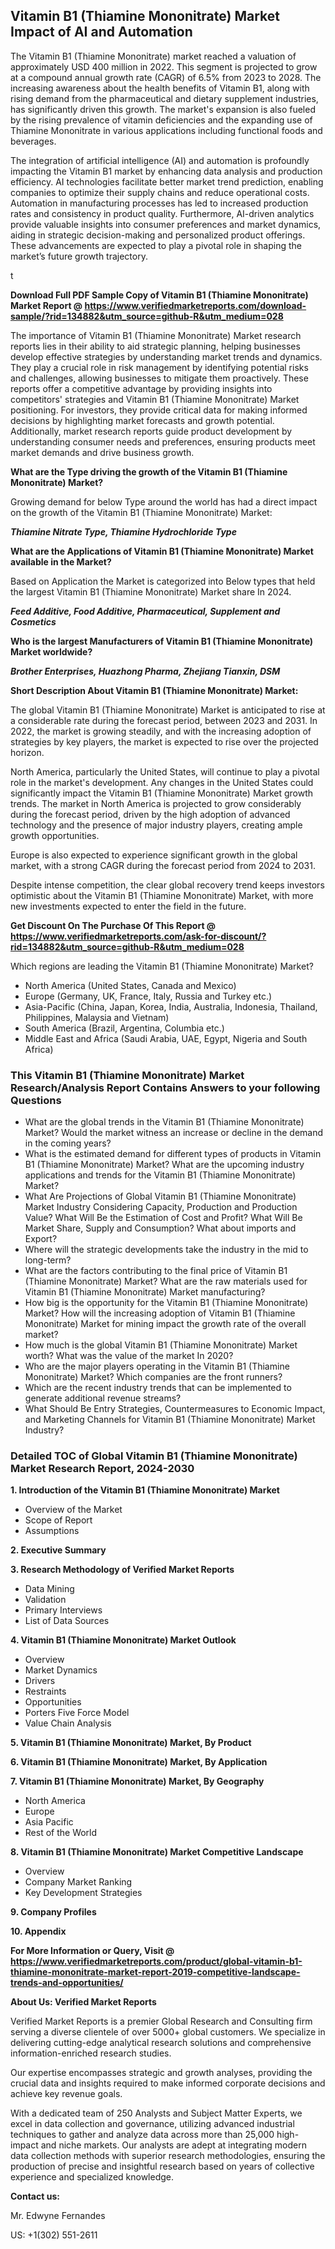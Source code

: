 <h2>Vitamin B1 (Thiamine Mononitrate) Market Impact of AI and Automation</h2><p>The Vitamin B1 (Thiamine Mononitrate) market reached a valuation of approximately USD 400 million in 2022. This segment is projected to grow at a compound annual growth rate (CAGR) of 6.5% from 2023 to 2028. The increasing awareness about the health benefits of Vitamin B1, along with rising demand from the pharmaceutical and dietary supplement industries, has significantly driven this growth. The market's expansion is also fueled by the rising prevalence of vitamin deficiencies and the expanding use of Thiamine Mononitrate in various applications including functional foods and beverages.</p><p>The integration of artificial intelligence (AI) and automation is profoundly impacting the Vitamin B1 market by enhancing data analysis and production efficiency. AI technologies facilitate better market trend prediction, enabling companies to optimize their supply chains and reduce operational costs. Automation in manufacturing processes has led to increased production rates and consistency in product quality. Furthermore, AI-driven analytics provide valuable insights into consumer preferences and market dynamics, aiding in strategic decision-making and personalized product offerings. These advancements are expected to play a pivotal role in shaping the market’s future growth trajectory.</p>t</p><p id="" class=""><strong>Download Full PDF Sample Copy of Vitamin B1 (Thiamine Mononitrate) Market Report @ <a href="https://www.verifiedmarketreports.com/download-sample/?rid=134882&utm_source=github-R&utm_medium=028" target="_blank">https://www.verifiedmarketreports.com/download-sample/?rid=134882&utm_source=github-R&utm_medium=028</a></strong></p><p>The importance of&nbsp;Vitamin B1 (Thiamine Mononitrate) Market research reports lies in their ability to aid strategic planning, helping businesses develop effective strategies by understanding market trends and dynamics. They play a crucial role in risk management by identifying potential risks and challenges, allowing businesses to mitigate them proactively. These reports offer a competitive advantage by providing insights into competitors' strategies and Vitamin B1 (Thiamine Mononitrate) Market positioning. For investors, they provide critical data for making informed decisions by highlighting market forecasts and growth potential. Additionally, market research reports guide product development by understanding consumer needs and preferences, ensuring products meet market demands and drive business growth.</p><p><strong>What are the&nbsp;Type driving the growth of the Vitamin B1 (Thiamine Mononitrate) Market?</strong></p><p id="" class="">Growing demand for below Type around the world has had a direct impact on the growth of the Vitamin B1 (Thiamine Mononitrate) Market:</p><em><strong>Thiamine Nitrate Type, Thiamine Hydrochloride Type</strong></em></p><strong>What are the&nbsp;Applications&nbsp;of Vitamin B1 (Thiamine Mononitrate) Market available in the Market?</strong></p><p id="" class="">Based on Application the Market is categorized into Below types that held the largest Vitamin B1 (Thiamine Mononitrate) Market share In 2024.</p><em><strong>Feed Additive, Food Additive, Pharmaceutical, Supplement and Cosmetics</strong></em></p><strong>Who is the largest Manufacturers of Vitamin B1 (Thiamine Mononitrate) Market worldwide?</strong></p><p><em><strong>Brother Enterprises, Huazhong Pharma, Zhejiang Tianxin, DSM</strong></em></p><p id="" class=""><strong>Short Description About Vitamin B1 (Thiamine Mononitrate) Market:</strong></p><p>The global Vitamin B1 (Thiamine Mononitrate) Market is anticipated to rise at a considerable rate during the forecast period, between 2023 and 2031. In 2022, the market is growing steadily, and with the increasing adoption of strategies by key players, the market is expected to rise over the projected horizon.</p><p>North America, particularly the United States, will continue to play a pivotal role in the market's development. Any changes in the United States could significantly impact the Vitamin B1 (Thiamine Mononitrate) Market growth trends. The market in North America is projected to grow considerably during the forecast period, driven by the high adoption of advanced technology and the presence of major industry players, creating ample growth opportunities.</p><p>Europe is also expected to experience significant growth in the global market, with a strong CAGR during the forecast period from 2024 to 2031.</p><p>Despite intense competition, the clear global recovery trend keeps investors optimistic about the Vitamin B1 (Thiamine Mononitrate) Market, with more new investments expected to enter the field in the future.</p><p id="" class=""><strong>Get Discount On The Purchase Of This Report @ <a href="https://www.verifiedmarketreports.com/ask-for-discount/?rid=134882&utm_source=github-R&utm_medium=028" target="_blank">https://www.verifiedmarketreports.com/ask-for-discount/?rid=134882&utm_source=github-R&utm_medium=028</a></strong></p>Which regions are leading the Vitamin B1 (Thiamine Mononitrate) Market?</p><ul><li>North America (United States, Canada and Mexico)</li><li>Europe (Germany, UK, France, Italy, Russia and Turkey etc.)</li><li>Asia-Pacific (China, Japan, Korea, India, Australia, Indonesia, Thailand, Philippines, Malaysia and Vietnam)</li><li>South America (Brazil, Argentina, Columbia etc.)</li><li>Middle East and Africa (Saudi Arabia, UAE, Egypt, Nigeria and South Africa)</li></ul><h3 id="" class="">This Vitamin B1 (Thiamine Mononitrate) Market Research/Analysis Report Contains Answers to your following Questions</h3><ul><li>What are the global trends in the Vitamin B1 (Thiamine Mononitrate) Market? Would the market witness an increase or decline in the demand in the coming years?</li><li>What is the estimated demand for different types of products in Vitamin B1 (Thiamine Mononitrate) Market? What are the upcoming industry applications and trends for the Vitamin B1 (Thiamine Mononitrate) Market?</li><li>What Are Projections of Global Vitamin B1 (Thiamine Mononitrate) Market Industry Considering Capacity, Production and Production Value? What Will Be the Estimation of Cost and Profit? What Will Be Market Share, Supply and Consumption? What about imports and Export?</li><li>Where will the strategic developments take the industry in the mid to long-term?</li><li>What are the factors contributing to the final price of Vitamin B1 (Thiamine Mononitrate) Market? What are the raw materials used for Vitamin B1 (Thiamine Mononitrate) Market manufacturing?</li><li>How big is the opportunity for the Vitamin B1 (Thiamine Mononitrate) Market? How will the increasing adoption of Vitamin B1 (Thiamine Mononitrate) Market for mining impact the growth rate of the overall market?</li><li>How much is the global Vitamin B1 (Thiamine Mononitrate) Market worth? What was the value of the market In 2020?</li><li>Who are the major players operating in the Vitamin B1 (Thiamine Mononitrate) Market? Which companies are the front runners?</li><li>Which are the recent industry trends that can be implemented to generate additional revenue streams?</li><li>What Should Be Entry Strategies, Countermeasures to Economic Impact, and Marketing Channels for Vitamin B1 (Thiamine Mononitrate) Market Industry?</li></ul><h3 id="" class="">Detailed TOC of Global Vitamin B1 (Thiamine Mononitrate) Market Research Report, 2024-2030</h3><p id="" class=""><strong>1. Introduction of the Vitamin B1 (Thiamine Mononitrate) Market</strong></p><ul><li>Overview of the Market</li><li>Scope of Report</li><li>Assumptions</li></ul><p id="" class=""><strong>2. Executive Summary</strong></p><p id="" class=""><strong>3. Research Methodology of Verified Market Reports</strong></p><ul><li>Data Mining</li><li>Validation</li><li>Primary Interviews</li><li>List of Data Sources</li></ul><p id="" class=""><strong>4. Vitamin B1 (Thiamine Mononitrate) Market Outlook</strong></p><ul><li>Overview</li><li>Market Dynamics</li><li>Drivers</li><li>Restraints</li><li>Opportunities</li><li>Porters Five Force Model</li><li>Value Chain Analysis</li></ul><p id="" class=""><strong>5. Vitamin B1 (Thiamine Mononitrate) Market, By Product</strong></p><p id="" class=""><strong>6. Vitamin B1 (Thiamine Mononitrate) Market, By Application</strong></p><p id="" class=""><strong>7. Vitamin B1 (Thiamine Mononitrate) Market, By Geography</strong></p><ul><li>North America</li><li>Europe</li><li>Asia Pacific</li><li>Rest of the World</li></ul><p id="" class=""><strong>8. Vitamin B1 (Thiamine Mononitrate) Market Competitive Landscape</strong></p><ul><li>Overview</li><li>Company Market Ranking</li><li>Key Development Strategies</li></ul><p id="" class=""><strong>9. Company Profiles</strong></p><p id="" class=""><strong>10. Appendix</strong></p><p id="" class=""><strong>For More Information or Query, Visit @ <a href="https://www.verifiedmarketreports.com/product/global-vitamin-b1-thiamine-mononitrate-market-report-2019-competitive-landscape-trends-and-opportunities/" target="_blank">https://www.verifiedmarketreports.com/product/global-vitamin-b1-thiamine-mononitrate-market-report-2019-competitive-landscape-trends-and-opportunities/</a></strong></p><p id="" class=""><strong>About Us: Verified Market Reports</strong></p><p id="" class="">Verified Market Reports is a premier Global Research and Consulting firm serving a diverse clientele of over 5000+ global customers. We specialize in delivering cutting-edge analytical research solutions and comprehensive information-enriched research studies.</p><p id="" class="">Our expertise encompasses strategic and growth analyses, providing the crucial data and insights required to make informed corporate decisions and achieve key revenue goals.</p><p id="" class="">With a dedicated team of 250 Analysts and Subject Matter Experts, we excel in data collection and governance, utilizing advanced industrial techniques to gather and analyze data across more than 25,000 high-impact and niche markets. Our analysts are adept at integrating modern data collection methods with superior research methodologies, ensuring the production of precise and insightful research based on years of collective experience and specialized knowledge.</p><p id="" class=""><strong>Contact us:</strong></p><p id="" class="">Mr. Edwyne Fernandes</p><p id="" class="">US: +1(302) 551-2611</p>